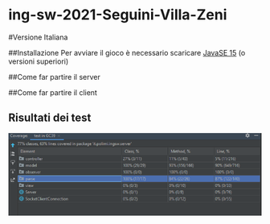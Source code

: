 # ing-sw-2021-Seguini-Villa-Zeni

#Versione Italiana

##Installazione
Per avviare il gioco è necessario scaricare [JavaSE 15](https://www.oracle.com/it/java/technologies/javase-downloads.html) (o versioni superiori) 

##Come far partire il server

##Come far partire il client

## Risultati dei test
![Test result](https://github.com/GiorgioSeguini/ing-sw-2021-Seguini-Villa-Zeni/blob/master/img.png)
